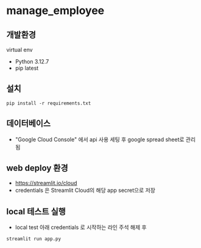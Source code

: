 # manage_employee

## 개발환경

virtual env

- Python 3.12.7
- pip latest

## 설치

```
pip install -r requirements.txt
```

## 데이터베이스

- "Google Cloud Console" 에서 api 사용 세팅 후 google spread sheet로 관리됨

## web deploy 환경

- https://streamlit.io/cloud
- credentials 은 Streamlit Cloud의 해당 app secret으로 저장

## local 테스트 실행

- local test 아래 credentials 로 시작하는 라인 주석 해제 후
```bash
streamlit run app.py
```
